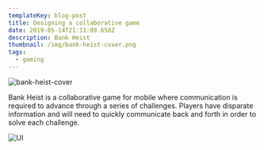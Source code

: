 ```yaml
---
templateKey: blog-post
title: Designing a collaborative game
date: 2019-05-14T21:11:09.658Z
description: Bank Heist
thumbnail: /img/bank-heist-cover.png
tags:
  - gaming
---
```

![bank-heist-cover](/img/bank-heist-cover.png)

Bank Heist is a collaborative game for mobile where communication is required to advance through a series of challenges. Players have disparate information and will need to quickly communicate back and forth in order to solve each challenge.

![UI](/img/bank-heist-ui.png)
